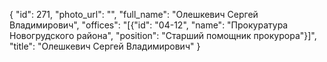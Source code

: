 {
    "id": 271,
    "photo_url": "",
    "full_name": "Олешкевич Сергей Владимирович",
    "offices": "[{\"id\": \"04-12\", \"name\": \"Прокуратура Новогрудского района\", \"position\": \"Старший помощник прокурора\"}]",
    "title": "Олешкевич Сергей Владимирович"
}